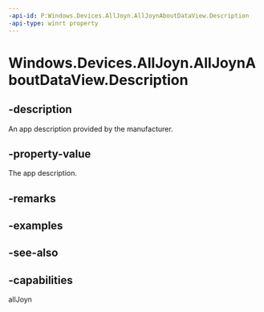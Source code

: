 ```yaml
---
-api-id: P:Windows.Devices.AllJoyn.AllJoynAboutDataView.Description
-api-type: winrt property
---
```


<!-- Property syntax
public string Description { get; }
-->

# Windows.Devices.AllJoyn.AllJoynAboutDataView.Description

## -description
An app description provided by the manufacturer.

## -property-value
The app description.

## -remarks

## -examples

## -see-also


## -capabilities
allJoyn